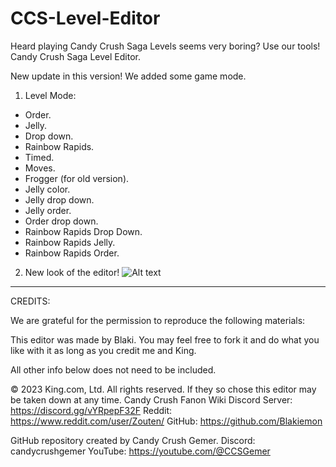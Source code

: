 # CCS-Level-Editor

Heard playing Candy Crush Saga Levels seems very boring? Use our tools! Candy Crush Saga Level Editor.

New update in this version! We added some game mode.

1. Level Mode:
- Order.
- Jelly.
- Drop down.
- Rainbow Rapids.
- Timed.
- Moves.
- Frogger (for old version).
- Jelly color.
- Jelly drop down.
- Jelly order.
- Order drop down.
- Rainbow Rapids Drop Down.
- Rainbow Rapids Jelly.
- Rainbow Rapids Order.
2. New look of the editor!
![Alt text](https://cdn.discordapp.com/attachments/422795969449558016/1144993822313549845/Screenshot_2023-08-26_alle_15.56.31.png)

***************************
CREDITS:

We are grateful for the permission to reproduce the following materials:

This editor was made by Blaki. You may feel free to fork it and do what you like with it as long as you credit me and King.

All other info below does not need to be included.

© 2023 King.com, Ltd. All rights reserved.
If they so chose this editor may be taken down at any time.
Candy Crush Fanon Wiki Discord Server: https://discord.gg/vYRpepF32F
Reddit: https://www.reddit.com/user/Zouten/
GitHub: https://github.com/Blakiemon

GitHub repository created by Candy Crush Gemer.
Discord: candycrushgemer
YouTube: https://youtube.com/@CCSGemer
